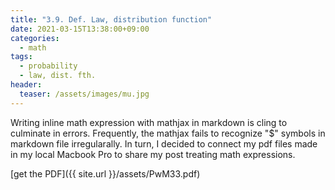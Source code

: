 ```yaml
---
title: "3.9. Def. Law, distribution function"
date: 2021-03-15T13:38:00+09:00
categories:
  - math
tags:
  - probability 
  - law, dist. fth.
header:
  teaser: /assets/images/mu.jpg
---
```


Writing inline math expression with mathjax in markdown is cling to culminate in errors. Frequently, the mathjax fails to recognize "$" symbols in markdown file irregularally. In turn, I decided to connect my pdf files made in my local Macbook Pro to share my post treating math expressions.

[get the PDF]({{ site.url }}/assets/PwM33.pdf)